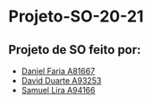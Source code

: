# Projeto-SO-20-21
## Projeto de SO feito por: 
- [Daniel Faria A81667](https://github.com/omiPacheco) 
- [David Duarte A93253](https://github.com/DvdDuarte) 
- [Samuel Lira A94166](https://github.com/sdasl03)
